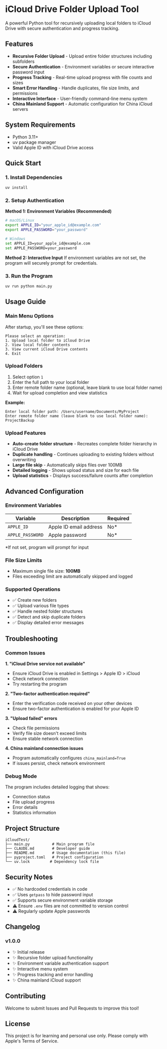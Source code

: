 # iCloud Drive Folder Upload Tool

A powerful Python tool for recursively uploading local folders to iCloud Drive with secure authentication and progress tracking.

## Features

- **Recursive Folder Upload** - Upload entire folder structures including subfolders
- **Secure Authentication** - Environment variables or secure interactive password input
- **Progress Tracking** - Real-time upload progress with file counts and sizes
- **Smart Error Handling** - Handle duplicates, file size limits, and permissions
- **Interactive Interface** - User-friendly command-line menu system
- **China Mainland Support** - Automatic configuration for China iCloud servers

## System Requirements

- Python 3.11+
- uv package manager
- Valid Apple ID with iCloud Drive access

## Quick Start

### 1. Install Dependencies
```bash
uv install
```

### 2. Setup Authentication

**Method 1: Environment Variables (Recommended)**
```bash
# macOS/Linux
export APPLE_ID="your_apple_id@example.com"
export APPLE_PASSWORD="your_password"

# Windows
set APPLE_ID=your_apple_id@example.com
set APPLE_PASSWORD=your_password
```

**Method 2: Interactive Input**
If environment variables are not set, the program will securely prompt for credentials.

### 3. Run the Program
```bash
uv run python main.py
```

## Usage Guide

### Main Menu Options

After startup, you'll see these options:

```
Please select an operation:
1. Upload local folder to iCloud Drive
2. View local folder contents
3. View current iCloud Drive contents
4. Exit
```

### Upload Folders

1. Select option `1`
2. Enter the full path to your local folder
3. Enter remote folder name (optional, leave blank to use local folder name)
4. Wait for upload completion and view statistics

**Example:**
```
Enter local folder path: /Users/username/Documents/MyProject
Enter remote folder name (leave blank to use local folder name): ProjectBackup
```

### Upload Features

- **Auto-create folder structure** - Recreates complete folder hierarchy in iCloud Drive
- **Duplicate handling** - Continues uploading to existing folders without overwriting
- **Large file skip** - Automatically skips files over 100MB
- **Detailed logging** - Shows upload status and size for each file
- **Upload statistics** - Displays success/failure counts after completion

## Advanced Configuration

### Environment Variables

| Variable | Description | Required |
|----------|-------------|----------|
| `APPLE_ID` | Apple ID email address | No* |
| `APPLE_PASSWORD` | Apple password | No* |

*If not set, program will prompt for input

### File Size Limits

- Maximum single file size: **100MB**
- Files exceeding limit are automatically skipped and logged

### Supported Operations

- ✅ Create new folders
- ✅ Upload various file types
- ✅ Handle nested folder structures
- ✅ Detect and skip duplicate folders
- ✅ Display detailed error messages

## Troubleshooting

### Common Issues

**1. "iCloud Drive service not available"**
- Ensure iCloud Drive is enabled in Settings > Apple ID > iCloud
- Check network connection
- Try restarting the program

**2. "Two-factor authentication required"**
- Enter the verification code received on your other devices
- Ensure two-factor authentication is enabled for your Apple ID

**3. "Upload failed" errors**
- Check file permissions
- Verify file size doesn't exceed limits
- Ensure stable network connection

**4. China mainland connection issues**
- Program automatically configures `china_mainland=True`
- If issues persist, check network environment

### Debug Mode

The program includes detailed logging that shows:
- Connection status
- File upload progress
- Error details
- Statistics information

## Project Structure

```
iCloudTest/
├── main.py          # Main program file
├── CLAUDE.md        # Developer guide
├── README.md        # Usage documentation (this file)
├── pyproject.toml   # Project configuration
└── uv.lock         # Dependency lock file
```

## Security Notes

- ✅ No hardcoded credentials in code
- ✅ Uses `getpass` to hide password input
- ✅ Supports secure environment variable storage
- ⚠️ Ensure `.env` files are not committed to version control
- ⚠️ Regularly update Apple passwords

## Changelog

### v1.0.0
- ✨ Initial release
- ✨ Recursive folder upload functionality
- ✨ Environment variable authentication support
- ✨ Interactive menu system
- ✨ Progress tracking and error handling
- ✨ China mainland iCloud support

## Contributing

Welcome to submit Issues and Pull Requests to improve this tool!

## License

This project is for learning and personal use only. Please comply with Apple's Terms of Service.